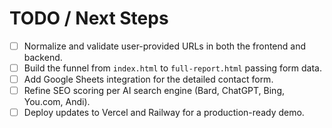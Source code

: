 # TODO / Next Steps

- [ ] Normalize and validate user-provided URLs in both the frontend and backend.
- [ ] Build the funnel from `index.html` to `full-report.html` passing form data.
- [ ] Add Google Sheets integration for the detailed contact form.
- [ ] Refine SEO scoring per AI search engine (Bard, ChatGPT, Bing, You.com, Andi).
- [ ] Deploy updates to Vercel and Railway for a production-ready demo.
